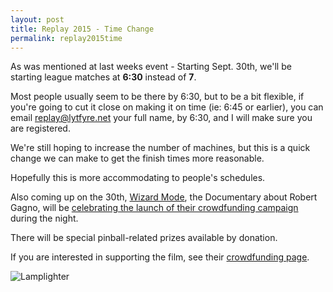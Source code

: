 ```yaml
---
layout: post
title: Replay 2015 - Time Change
permalink: replay2015time
---
```


As was mentioned at last weeks event - Starting Sept. 30th, we'll be starting league matches at **6:30** instead of **7**.


Most people usually seem to be there by 6:30, but to be a bit flexible, if you're going to cut it close on making it on time (ie: 6:45 or earlier), you can email [replay@lytfyre.net](mailto:replay@lytfyre.net) your full name, by 6:30, and I will make sure you are registered.


We're still hoping to increase the number of machines, but this is a quick change we can make to get the finish times more reasonable.


Hopefully this is more accommodating to people's schedules.


Also coming up on the 30th, [Wizard Mode](https://www.indiegogo.com/projects/wizard-mode-a-documentary), the Documentary about Robert Gagno, will be [celebrating the launch of their crowdfunding campaign](https://www.facebook.com/events/555405027944894/) during the night. 

There will be special pinball-related prizes available by donation. 

If you are interested in supporting the film, see their [crowdfunding page](http://igg.me/at/wizardmodefilm).

![Lamplighter]({{site.url}}/assets/lamplighterpinball.jpg)